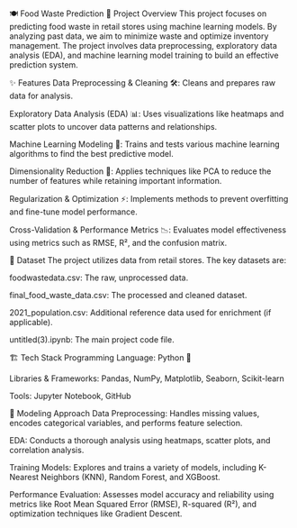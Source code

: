🍽️ Food Waste Prediction
📌 Project Overview
This project focuses on predicting food waste in retail stores using machine learning models. By analyzing past data, we aim to minimize waste and optimize inventory management. The project involves data preprocessing, exploratory data analysis (EDA), and machine learning model training to build an effective prediction system.

✨ Features
Data Preprocessing & Cleaning 🛠️: Cleans and prepares raw data for analysis.

Exploratory Data Analysis (EDA) 📊: Uses visualizations like heatmaps and scatter plots to uncover data patterns and relationships.

Machine Learning Modeling 🤖: Trains and tests various machine learning algorithms to find the best predictive model.

Dimensionality Reduction 🔻: Applies techniques like PCA to reduce the number of features while retaining important information.

Regularization & Optimization ⚡: Implements methods to prevent overfitting and fine-tune model performance.

Cross-Validation & Performance Metrics 📉: Evaluates model effectiveness using metrics such as RMSE, R², and the confusion matrix.

📂 Dataset
The project utilizes data from retail stores. The key datasets are:

foodwastedata.csv: The raw, unprocessed data.

final_food_waste_data.csv: The processed and cleaned dataset.

2021_population.csv: Additional reference data used for enrichment (if applicable).

untitled(3).ipynb: The main project code file.

🏗️ Tech Stack
Programming Language: Python 🐍

Libraries & Frameworks: Pandas, NumPy, Matplotlib, Seaborn, Scikit-learn

Tools: Jupyter Notebook, GitHub

🧩 Modeling Approach
Data Preprocessing: Handles missing values, encodes categorical variables, and performs feature selection.

EDA: Conducts a thorough analysis using heatmaps, scatter plots, and correlation analysis.

Training Models: Explores and trains a variety of models, including K-Nearest Neighbors (KNN), Random Forest, and XGBoost.

Performance Evaluation: Assesses model accuracy and reliability using metrics like Root Mean Squared Error (RMSE), R-squared (R²), and optimization techniques like Gradient Descent.


